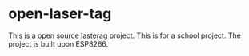 # open-laser-tag
This is a open source lasterag project. This is for a school project. The project is built upon ESP8266.
